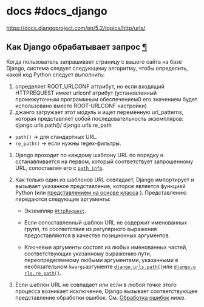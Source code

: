 

# docs #docs_django
https://docs.djangoproject.com/en/5.2/topics/http/urls/

## Как Django обрабатывает запрос [¶](https://docs.djangoproject.com/en/5.2/topics/http/urls/#how-django-processes-a-request "Ссылка на этот заголовок")

Когда пользователь запрашивает страницу с вашего сайта на базе Django, система следует следующему алгоритму, чтобы определить, какой код Python следует выполнить:

1. определяет ROOT_URLCONF аттрибут, но если входящий HTTPREQUEST имеет urlconf атрибут (установленный промежуточным программным обеспечением0 его значением будет использовано вместо  ROOT-URLCONF настройки)
2. джанго загружает этот модуль и ищет переменную url_patterns, которая представляет собой последовательность экземпляров: django.urls.path()/ django.urls.re_path
- `path()` → для стандартных URL.
- `re_path()` → если нужны regex-фильтры.
1. Django проходит по каждому шаблону URL по порядку и останавливается на первом, который соответствует запрошенному URL, сопоставляя его с [`path_info`](https://docs.djangoproject.com/en/5.2/ref/request-response/#django.http.HttpRequest.path_info "django.http.HttpRequest.path_info").
2. Как только один из шаблонов URL совпадает, Django импортирует и вызывает указанное представление, которое является функцией Python (или [представлением на основе класса](https://docs.djangoproject.com/en/5.2/topics/class-based-views/) ). Представлению передаются следующие аргументы:
    
    - Экземпляр [`HttpRequest`](https://docs.djangoproject.com/en/5.2/ref/request-response/#django.http.HttpRequest "django.http.HttpRequest").
        
    - Если сопоставленный шаблон URL не содержит именованных групп, то соответствия из регулярного выражения предоставляются в качестве позиционных аргументов.
        
    - Ключевые аргументы состоят из любых именованных частей, соответствующих указанному выражению пути, переопределяемому любыми аргументами, указанными в необязательном `kwargs`аргументе [`django.urls.path()`](https://docs.djangoproject.com/en/5.2/ref/urls/#django.urls.path "django.urls.путь")или [`django.urls.re_path()`](https://docs.djangoproject.com/en/5.2/ref/urls/#django.urls.re_path "django.urls.re_path").
        
3. Если шаблон URL не совпадает или если в любой точке этого процесса возникает исключение, Django вызывает соответствующее представление обработки ошибок. См. [Обработка ошибок](https://docs.djangoproject.com/en/5.2/topics/http/urls/#error-handling) ниже.
